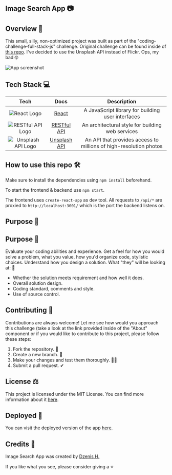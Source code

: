 ##
## Image Search App 📷

## Overview 📄
This small, silly, non-optimized project was built as part of the "coding-challenge-full-stack-js" challenge. Original challenge can be found inside of [this repo](https://github.com/crewfire/coding-challenge-full-stack-js). I've decided to use the Unsplash API instead of Flickr. Ops, my bad 🤓

![App screenshot](https://drive.google.com/uc?export=view&id=1yGcWAOhr_XlfMpscB00zev_n4w6olYyT)

## Tech Stack 💻

| Tech | Docs | Description |
| :---: | :---: | :---: |
| ![React Logo](https://img.shields.io/badge/-React-61DAFB?logo=react&logoColor=white&style=for-the-badge) | [React](https://reactjs.org/docs/getting-started.html) | A JavaScript library for building user interfaces |
| ![RESTful API Logo](https://img.shields.io/badge/-RESTful_API-000000?logo=api&logoColor=white&style=for-the-badge) | [RESTful API](https://developer.mozilla.org/en-US/docs/Glossary/REST) | An architectural style for building web services |
| ![Unsplash API Logo](https://img.shields.io/badge/-Unsplash_API-000000?logo=unsplash&logoColor=white&style=for-the-badge) | [Unsplash API](https://unsplash.com/documentation) | An API that provides access to millions of high-resolution photos |

## How to use this repo 🛠️
Make sure to install the dependencies using `npm install` beforehand.

To start the frontend & backend use `npm start`.

The frontend uses `create-react-app` as dev tool. All requests to `/api/*` are proxied to `http://localhost:3001/` which is the port the backend listens on.

## Purpose 🎯
## Purpose 🎯
Evaluate your coding abilities and experience. Get a feel for how you would solve a problem, what you value, how you'd organize code, stylistic choices. Understand how you design a solution. What "they" will be looking at: 👀
- Whether the solution meets requirement and how well it does.
- Overall solution design.
- Coding standard, comments and style.
- Use of source control.

## Contributing 🤝
Contributions are always welcome! Let me see how would you approach this challenge (take a look at the link provided inside of the "About" component or if you would like to contribute to this project, please follow these steps:
1. Fork the repository. 🍴
2. Create a new branch. 🌵
3. Make your changes and test them thoroughly. 👨‍💻
4. Submit a pull request. ✔

## License ⚖️
This project is licensed under the MIT License. You can find more information about it [here](https://docs.google.com/document/d/11WK7tVoTFRMcWCuGZQCRWxEsDUEJ_6ArtfV-NjWcBCU/edit?usp=sharing).

## Deployed 🚀
You can visit the deployed version of the app [here](https://biggahd.github.io/ReactiveContacts).

## Credits 👾
Image Search App was created by [Dzenis H.](https://www.dzenis.tech)

If you like what you see, please consider giving a ⭐️
